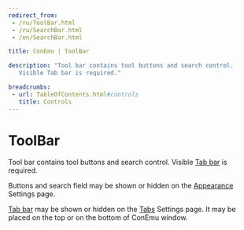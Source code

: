 ```yaml
---
redirect_from:
 - /ru/ToolBar.html
 - /ru/SearchBar.html
 - /en/SearchBar.html

title: ConEmu | ToolBar

description: "Tool bar contains tool buttons and search control.
   Visible Tab bar is required."

breadcrumbs:
 - url: TableOfContents.html#controls
   title: Controls
---
```


# ToolBar

Tool bar contains tool buttons and search control.
Visible [Tab bar](TabBar.html) is required.

Buttons and search field may be shown or hidden on the
[Appearance](SettingsAppearance.html) Settings page.

[Tab bar](TabBar.html) may be shown or hidden on the
[Tabs](SettingsTabBar.html) Settings page.
It may be placed on the top or on the bottom of ConEmu window.
